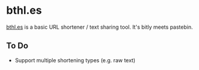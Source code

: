 # bthl.es
[bthl.es](http://bthl.es) is a basic URL shortener / text sharing tool. It's bitly meets pastebin.

## To Do
- Support multiple shortening types (e.g. raw text)
